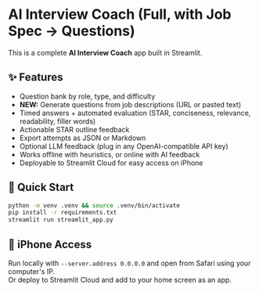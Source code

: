 # AI Interview Coach (Full, with Job Spec → Questions)

This is a complete **AI Interview Coach** app built in Streamlit.

## ✨ Features
- Question bank by role, type, and difficulty
- **NEW:** Generate questions from job descriptions (URL or pasted text)
- Timed answers + automated evaluation (STAR, conciseness, relevance, readability, filler words)
- Actionable STAR outline feedback
- Export attempts as JSON or Markdown
- Optional LLM feedback (plug in any OpenAI-compatible API key)
- Works offline with heuristics, or online with AI feedback
- Deployable to Streamlit Cloud for easy access on iPhone

## 🚀 Quick Start
```bash
python -m venv .venv && source .venv/bin/activate
pip install -r requirements.txt
streamlit run streamlit_app.py
```

## 📱 iPhone Access
Run locally with `--server.address 0.0.0.0` and open from Safari using your computer's IP.  
Or deploy to Streamlit Cloud and add to your home screen as an app.

